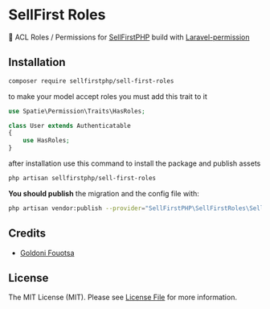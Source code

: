 # SellFirst Roles

🍅 ACL Roles / Permissions for [SellFirstPHP](https://sell-first.com/) build with [Laravel-permission](https://spatie.be/docs/laravel-permission/v5/introduction)

## Installation

```bash
composer require sellfirstphp/sell-first-roles
```

to make your model accept roles you must add this trait to it

```php
use Spatie\Permission\Traits\HasRoles;

class User extends Authenticatable
{
    use HasRoles;
}
```

after installation use this command to install the package and publish assets
```bash
php artisan sellfirstphp/sell-first-roles
```


**You should publish** the migration and the config file with:

```bash
php artisan vendor:publish --provider="SellFirstPHP\SellFirstRoles\SellFirstRolesServiceProvider"
```

## Credits

- [Goldoni Fouotsa](https://github.com/fgoldoni)

## License

The MIT License (MIT). Please see [License File](LICENSE.md) for more information.
